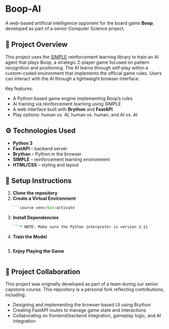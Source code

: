 # Boop-AI

A web-based artificial intelligence opponent for the board game **Boop**, developed as part of a senior Computer Science project.

## 📌 Project Overview

This project uses the [SIMPLE](https://github.com/davidADSP/SIMPLE) reinforcement learning library to train an AI agent that plays Boop, a strategic 2-player game focused on pattern recognition and positioning. The AI learns through self-play within a custom-coded environment that implements the official game rules. Users can interact with the AI through a lightweight browser interface.

Key features:
- A Python-based game engine implementing Boop’s rules
- AI training via reinforcement learning using SIMPLE
- A web interface built with **Brython** and **FastAPI**
- Play options: human vs. AI, human vs. human, and AI vs. AI

## ⚙️ Technologies Used

- **Python 3**
- **FastAPI** – backend server
- **Brython** – Python in the browser
- **SIMPLE** – reinforcement learning environment
- **HTML/CSS** – styling and layout

## 🚀 Setup Instructions

1. **Clone the repository**
2. **Create a Virtual Environment**  
   ```python 3 -m venv venv  
   ```source venv/bin/activate  
4. **Install Dependencies**  
   ```bash dependencies.txt  
   ```* NOTE: Make sure the Python interpreter is version 3.11  
5. **Train the Model**  
   ```python3 boop_selfplay.py  
6. **Enjoy Playing the Game**  
   ```python3 api_server.py  

## 👥 Project Collaboration

This project was originally developed as part of a team during our senior capstone course. This repository is a personal fork reflecting contributions, including:
- Designing and implementing the browser-based UI using Brython
- Creating FastAPI routes to manage game state and interactions
- Collaborating on frontend/backend integration, gameplay logic, and AI integration

